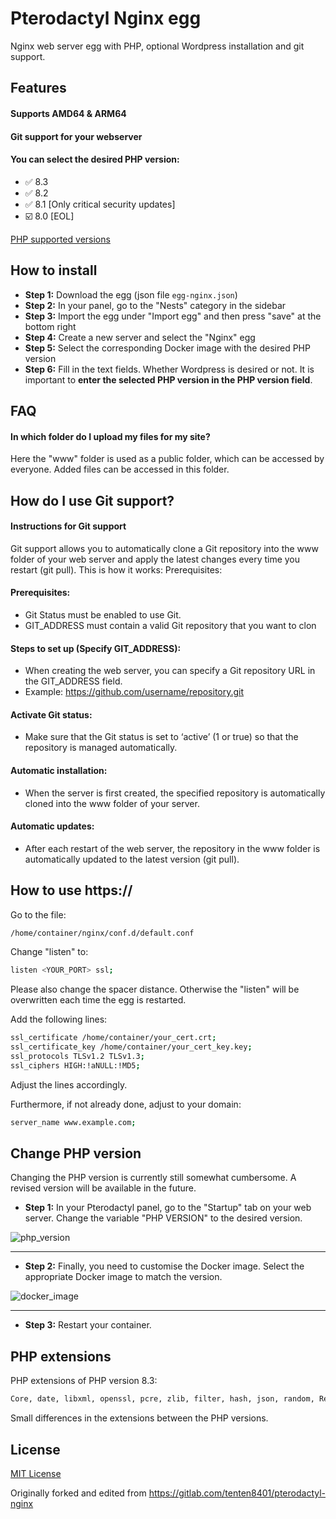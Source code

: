 # Pterodactyl Nginx egg

Nginx web server egg with PHP, optional Wordpress installation and git support.

## Features

#### Supports AMD64 & ARM64
#### Git support for your webserver
#### You can select the desired PHP version:
- ✅ 8.3
- ✅ 8.2
- ✅ 8.1 [Only critical security updates]
- ☑️ 8.0 [EOL]

[PHP supported versions](https://www.php.net/supported-versions.php)

## How to install

- **Step 1:** Download the egg (json file `egg-nginx.json`)
- **Step 2:** In your panel, go to the "Nests" category in the sidebar
- **Step 3:** Import the egg under "Import egg" and then press "save" at the bottom right
- **Step 4:** Create a new server and select the "Nginx" egg
- **Step 5:** Select the corresponding Docker image with the desired PHP version
- **Step 6:** Fill in the text fields. Whether Wordpress is desired or not. It is important to **enter the selected PHP version in the PHP version field**.

## FAQ

#### In which folder do I upload my files for my site?
Here the "www" folder is used as a public folder, which can be accessed by everyone. Added files can be accessed in this folder.

## How do I use Git support?

#### Instructions for Git support
Git support allows you to automatically clone a Git repository into the www folder of your web server and apply the latest changes every time you restart (git pull). This is how it works:
Prerequisites:

#### Prerequisites:
- Git Status must be enabled to use Git.
- GIT_ADDRESS must contain a valid Git repository that you want to clon

#### Steps to set up (Specify GIT_ADDRESS):
- When creating the web server, you can specify a Git repository URL in the GIT_ADDRESS field.
- Example: https://github.com/username/repository.git

#### Activate Git status:
- Make sure that the Git status is set to ‘active’ (1 or true) so that the repository is managed automatically.

#### Automatic installation:
- When the server is first created, the specified repository is automatically cloned into the www folder of your server.

#### Automatic updates:
- After each restart of the web server, the repository in the www folder is automatically updated to the latest version (git pull).

## How to use https://

Go to the file:

```bash
/home/container/nginx/conf.d/default.conf
```

Change "listen" to:

```bash
listen <YOUR_PORT> ssl;
```

Please also change the spacer distance. Otherwise the "listen" will be overwritten each time the egg is restarted.

Add the following lines:

```bash
ssl_certificate /home/container/your_cert.crt;
ssl_certificate_key /home/container/your_cert_key.key;
ssl_protocols TLSv1.2 TLSv1.3;
ssl_ciphers HIGH:!aNULL:!MD5;
```

Adjust the lines accordingly.

Furthermore, if not already done, adjust to your domain:

```bash
server_name www.example.com;
```

## Change PHP version

Changing the PHP version is currently still somewhat cumbersome. A revised version will be available in the future.

- **Step 1:** In your Pterodactyl panel, go to the "Startup" tab on your web server. Change the variable "PHP VERSION" to the desired version.

![php_version](https://github.com/Ym0T/pterodactyl-nginx-egg/assets/104158130/cf76cf05-a3df-464a-8f86-77a69101bfc4)

---

- **Step 2:** Finally, you need to customise the Docker image. Select the appropriate Docker image to match the version.

![docker_image](https://github.com/Ym0T/pterodactyl-nginx-egg/assets/104158130/cf76cf05-a3df-464a-8f86-77a69101bfc4)

---

- **Step 3:** Restart your container.

## PHP extensions

PHP extensions of PHP version 8.3:

```bash
Core, date, libxml, openssl, pcre, zlib, filter, hash, json, random, Reflection, SPL, session, standard, sodium, cgi-fcgi, mysqlnd, PDO, psr, xml, bcmath, calendar, ctype, curl, dom, mbstring, FFI, fileinfo, ftp, gd, gettext, gmp, iconv, igbinary, imagick, imap, intl, ldap, exif, memcache, mongodb, msgpack, mysqli, odbc, pcov, pdo_mysql, PDO_ODBC, pdo_pgsql, pdo_sqlite, pgsql, Phar, posix, ps, pspell, readline, shmop, SimpleXML, soap, sockets, sqlite3, sysvmsg, sysvsem, sysvshm, tokenizer, xmlreader, xmlwriter, xsl, zip, mailparse, memcached, inotify, maxminddb, protobuf, Zend OPcache
```

Small differences in the extensions between the PHP versions.

## License

[MIT License](https://choosealicense.com/licenses/mit/)

Originally forked and edited from https://gitlab.com/tenten8401/pterodactyl-nginx
